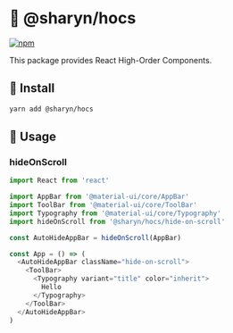 # 🌹 @sharyn/hocs

[![npm](https://img.shields.io/npm/v/@sharyn/hocs.svg)](https://www.npmjs.com/package/@sharyn/hocs)

This package provides React High-Order Components.

## 🌹 Install

```bash
yarn add @sharyn/hocs
```

## 🌹 Usage

### hideOnScroll

```js
import React from 'react'

import AppBar from '@material-ui/core/AppBar'
import ToolBar from '@material-ui/core/ToolBar'
import Typography from '@material-ui/core/Typography'
import hideOnScroll from '@sharyn/hocs/hide-on-scroll'

const AutoHideAppBar = hideOnScroll(AppBar)

const App = () => (
  <AutoHideAppBar className="hide-on-scroll">
    <ToolBar>
      <Typography variant="title" color="inherit">
        Hello
      </Typography>
    </ToolBar>
  </AutoHideAppBar>
)
```
